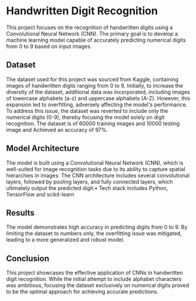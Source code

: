 # Handwritten Digit Recognition
This project focuses on the recognition of handwritten digits using a Convolutional Neural Network (CNN). The primary goal is to develop a machine learning model capable of accurately predicting numerical digits from 0 to 9 based on input images.

## Dataset

The dataset used for this project was sourced from Kaggle, containing images of handwritten digits ranging from 0 to 9. Initially, to increase the diversity of the dataset, additional data was incorporated, including images of lowercase alphabets (a-z) and uppercase alphabets (A-Z). However, this expansion led to overfitting, adversely affecting the model's performance. To address this issue, the dataset was reverted to include only the numerical digits (0-9), thereby focusing the model solely on digit recognition. The dataset  is of 60000 training images and 10000 testing image and Achieved an accuracy of 97%.
## Model Architecture

The model is built using a Convolutional Neural Network (CNN), which is well-suited for image recognition tasks due to its ability to capture spatial hierarchies in images. The CNN architecture includes several convolutional layers, followed by pooling layers, and fully connected layers, which ultimately output the predicted digit.• Tech stack includes Python, TensorFlow and scikit-learn

## Results

The model demonstrates high accuracy in predicting digits from 0 to 9. By limiting the dataset to numbers only, the overfitting issue was mitigated, leading to a more generalized and robust model.

## Conclusion

This project showcases the effective application of CNNs in handwritten digit recognition. While the initial attempt to include alphabet characters was ambitious, focusing the dataset exclusively on numerical digits proved to be the optimal approach for achieving accurate predictions.
